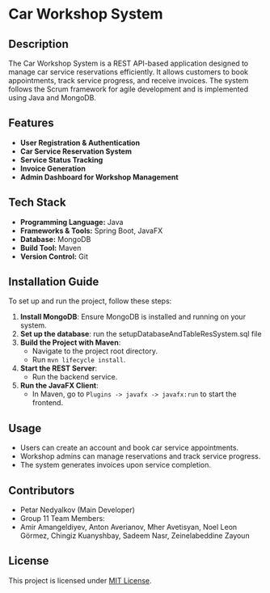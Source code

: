 # Car Workshop System

## Description
The Car Workshop System is a REST API-based application designed to manage car service reservations efficiently. It allows customers to book appointments, track service progress, and receive invoices. The system follows the Scrum framework for agile development and is implemented using Java and MongoDB.

## Features
- **User Registration & Authentication**
- **Car Service Reservation System**
- **Service Status Tracking**
- **Invoice Generation**
- **Admin Dashboard for Workshop Management**

## Tech Stack
- **Programming Language:** Java
- **Frameworks & Tools:** Spring Boot, JavaFX
- **Database:** MongoDB
- **Build Tool:** Maven
- **Version Control:** Git

## Installation Guide
To set up and run the project, follow these steps:

1. **Install MongoDB**: Ensure MongoDB is installed and running on your system.
2. **Set up the database**: run the setupDatabaseAndTableResSystem.sql file
3. **Build the Project with Maven**:
   - Navigate to the project root directory.
   - Run `mvn lifecycle install`.
4. **Start the REST Server**:
   - Run the backend service.
5. **Run the JavaFX Client**:
   - In Maven, go to `Plugins -> javafx -> javafx:run` to start the frontend.

## Usage
- Users can create an account and book car service appointments.
- Workshop admins can manage reservations and track service progress.
- The system generates invoices upon service completion.

## Contributors
- Petar Nedyalkov (Main Developer)
- Group 11 Team Members:
- Amir Amangeldiyev, Anton Averianov, Mher Avetisyan, Noel Leon Görmez, Chingiz Kuanyshbay, Sadeem Nasr, Zeinelabeddine Zayoun


## License
This project is licensed under [MIT License](LICENSE).
